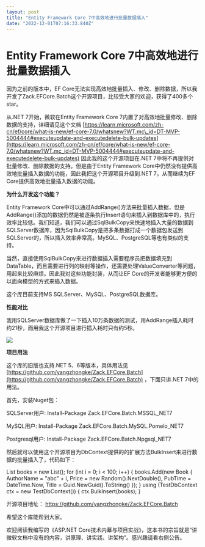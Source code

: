 ```yaml
---
layout: post
title: "Entity Framework Core 7中高效地进行批量数据插入"
date: "2022-12-01T07:16:33.840Z"
---
```

Entity Framework Core 7中高效地进行批量数据插入
===================================

因为之前的版本中，EF Core无法实现高效地批量插入、修改、删除数据，所以我开发了Zack.EFCore.Batch这个开源项目，比较受大家的欢迎，获得了400多个star。

从.NET 7开始，微软在Entity Framework Core 7内置了对高效地批量修改、删除数据的支持，详细请见这个文档 [https://learn.microsoft.com/zh-cn/ef/core/what-is-new/ef-core-7.0/whatsnew?WT.mc\_id=DT-MVP-5004444#executeupdate-and-executedelete-bulk-updates](https://learn.microsoft.com/zh-cn/ef/core/what-is-new/ef-core-7.0/whatsnew?WT.mc_id=DT-MVP-5004444#executeupdate-and-executedelete-bulk-updates) 因此我的这个开源项目在.NET 7中将不再提供对批量修改、删除数据的支持。但是由于Entity Framework Core中仍然没有提供高效地批量插入数据的功能，因此我把这个开源项目升级到.NET 7，从而继续为EF Core提供高效地批量插入数据的功能。

**为什么开发这个功能？**

Entity Framework Core中可以通过AddRange()方法来批量插入数据，但是AddRange()添加的数据仍然是被逐条执行Insert语句来插入到数据库中的，执行效率比较低。我们知道，我们可以通过SqlBulkCopy来快速地插入大量的数据到SQLServer数据库，因为SqlBulkCopy是把多条数据打成一个数据包发送到SQLServer的，所以插入效率非常高。MySQL、PostgreSQL等也有类似的支持。

当然，直接使用SqlBulkCopy来进行数据插入需要程序员把数据填充到DataTable，而且需要进行列的映射等操作，还需要处理ValueConverter等问题，用起来比较麻烦。因此我对这些功能封装，从而让EF Core的开发者能够更方便的以面向模型的方式来插入数据。

这个库目前支持MS SQLServer、MySQL、PostgreSQL数据库。

**性能对比**

我用SQLServer数据库做了一下插入10万条数据的测试，用AddRange插入耗时约21秒，而用我这个开源项目进行插入耗时只有约5秒。

![](https://img2023.cnblogs.com/blog/130406/202212/130406-20221201104224289-1988756012.png)

**项目用法**

这个库的旧版也支持.NET 5、6等版本，具体用法见[https://github.com/yangzhongke/Zack.EFCore.Batch](https://github.com/yangzhongke/Zack.EFCore.Batch) ，下面只讲.NET 7中的用法。

首先，安装Nuget包：

SQLServer用户: Install-Package Zack.EFCore.Batch.MSSQL\_NET7

MySQL用户: Install-Package Zack.EFCore.Batch.MySQL.Pomelo\_NET7

Postgresql用户: Install-Package Zack.EFCore.Batch.Npgsql\_NET7

然后就可以使用这个开源项目为DbContext提供的的扩展方法BulkInsert来进行数据的批量插入了，代码如下：

List<Book> books = new List<Book>();
for (int i = 0; i < 100; i++)
{
    books.Add(new Book { AuthorName = "abc" + i, Price = new Random().NextDouble(), PubTime = DateTime.Now, Title = Guid.NewGuid().ToString() });
}
using (TestDbContext ctx = new TestDbContext())
{
    ctx.BulkInsert(books);
}

开源项目地址： https://github.com/yangzhongke/Zack.EFCore.Batch

希望这个库能帮到大家。

欢迎阅读我编写的《ASP.NET Core技术内幕与项目实战》，这本书的宗旨就是“讲微软文档中没有的内容，讲原理、讲实践、讲架构”。感兴趣请看右侧公告。
